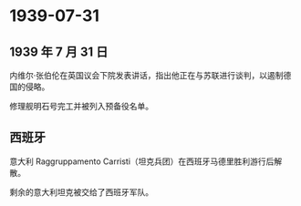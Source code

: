 # 1939-07-31

## 1939 年 7 月 31 日

内维尔·张伯伦在英国议会下院发表讲话，指出他正在与苏联进行谈判，以遏制德国的侵略。

修理舰明石号完工并被列入预备役名单。

## 西班牙

意大利 Raggruppamento Carristi（坦克兵团）在西班牙马德里胜利游行后解散。

剩余的意大利坦克被交给了西班牙军队。



